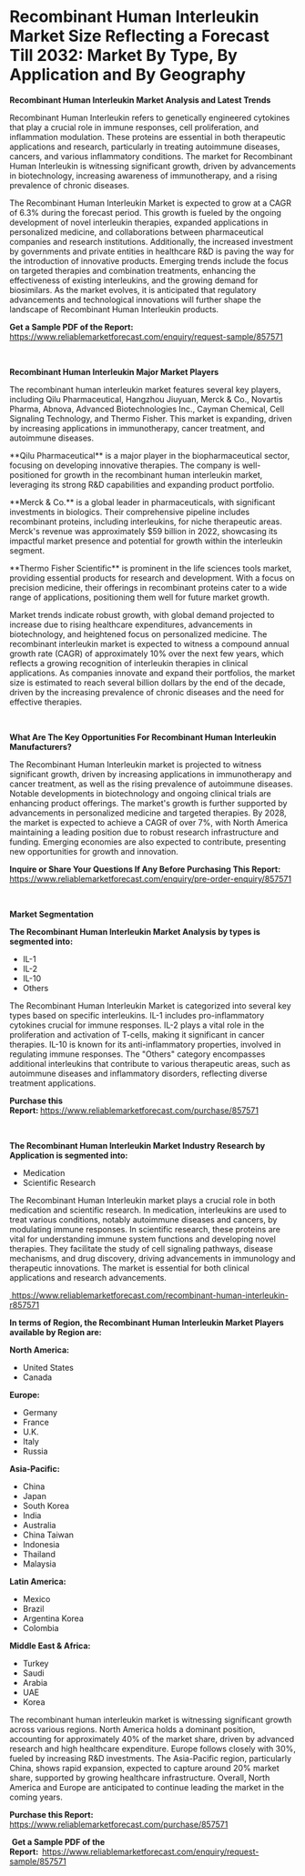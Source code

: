<p><h1>Recombinant Human Interleukin Market Size Reflecting a Forecast Till 2032: Market By Type, By Application and By Geography</h1></p><p><strong>Recombinant Human Interleukin Market Analysis and Latest Trends</strong></p>
<p><p>Recombinant Human Interleukin refers to genetically engineered cytokines that play a crucial role in immune responses, cell proliferation, and inflammation modulation. These proteins are essential in both therapeutic applications and research, particularly in treating autoimmune diseases, cancers, and various inflammatory conditions. The market for Recombinant Human Interleukin is witnessing significant growth, driven by advancements in biotechnology, increasing awareness of immunotherapy, and a rising prevalence of chronic diseases.</p><p>The Recombinant Human Interleukin Market is expected to grow at a CAGR of 6.3% during the forecast period. This growth is fueled by the ongoing development of novel interleukin therapies, expanded applications in personalized medicine, and collaborations between pharmaceutical companies and research institutions. Additionally, the increased investment by governments and private entities in healthcare R&D is paving the way for the introduction of innovative products. Emerging trends include the focus on targeted therapies and combination treatments, enhancing the effectiveness of existing interleukins, and the growing demand for biosimilars. As the market evolves, it is anticipated that regulatory advancements and technological innovations will further shape the landscape of Recombinant Human Interleukin products.</p></p>
<p><strong>Get a Sample PDF of the Report:&nbsp;</strong> <a href="https://www.reliablemarketforecast.com/enquiry/request-sample/857571?utm_campaign=1110&utm_medium=2&utm_source=Github&utm_content=ia&utm_term=19042025&utm_id=recombinant-human-interleukin">https://www.reliablemarketforecast.com/enquiry/request-sample/857571</a></p>
<p>&nbsp;</p>
<p><strong>Recombinant Human Interleukin Major Market Players</strong></p>
<p><p>The recombinant human interleukin market features several key players, including Qilu Pharmaceutical, Hangzhou Jiuyuan, Merck & Co., Novartis Pharma, Abnova, Advanced Biotechnologies Inc., Cayman Chemical, Cell Signaling Technology, and Thermo Fisher. This market is expanding, driven by increasing applications in immunotherapy, cancer treatment, and autoimmune diseases.</p><p>**Qilu Pharmaceutical** is a major player in the biopharmaceutical sector, focusing on developing innovative therapies. The company is well-positioned for growth in the recombinant human interleukin market, leveraging its strong R&D capabilities and expanding product portfolio.</p><p>**Merck & Co.** is a global leader in pharmaceuticals, with significant investments in biologics. Their comprehensive pipeline includes recombinant proteins, including interleukins, for niche therapeutic areas. Merck's revenue was approximately $59 billion in 2022, showcasing its impactful market presence and potential for growth within the interleukin segment.</p><p>**Thermo Fisher Scientific** is prominent in the life sciences tools market, providing essential products for research and development. With a focus on precision medicine, their offerings in recombinant proteins cater to a wide range of applications, positioning them well for future market growth.</p><p>Market trends indicate robust growth, with global demand projected to increase due to rising healthcare expenditures, advancements in biotechnology, and heightened focus on personalized medicine. The recombinant interleukin market is expected to witness a compound annual growth rate (CAGR) of approximately 10% over the next few years, which reflects a growing recognition of interleukin therapies in clinical applications. As companies innovate and expand their portfolios, the market size is estimated to reach several billion dollars by the end of the decade, driven by the increasing prevalence of chronic diseases and the need for effective therapies.</p></p>
<p>&nbsp;</p>
<p><strong>What Are The Key Opportunities For Recombinant Human Interleukin Manufacturers?</strong></p>
<p><p>The Recombinant Human Interleukin market is projected to witness significant growth, driven by increasing applications in immunotherapy and cancer treatment, as well as the rising prevalence of autoimmune diseases. Notable developments in biotechnology and ongoing clinical trials are enhancing product offerings. The market's growth is further supported by advancements in personalized medicine and targeted therapies. By 2028, the market is expected to achieve a CAGR of over 7%, with North America maintaining a leading position due to robust research infrastructure and funding. Emerging economies are also expected to contribute, presenting new opportunities for growth and innovation.</p></p>
<p><strong>Inquire or Share Your Questions If Any Before Purchasing This Report:</strong> <a href="https://www.reliablemarketforecast.com/enquiry/pre-order-enquiry/857571?utm_campaign=1110&utm_medium=2&utm_source=Github&utm_content=ia&utm_term=19042025&utm_id=recombinant-human-interleukin">https://www.reliablemarketforecast.com/enquiry/pre-order-enquiry/857571</a></p>
<p>&nbsp;</p>
<p><strong>Market Segmentation</strong></p>
<p><strong>The Recombinant Human Interleukin Market Analysis by types is segmented into:</strong></p>
<p><ul><li>IL-1</li><li>IL-2</li><li>IL-10</li><li>Others</li></ul></p>
<p><p>The Recombinant Human Interleukin Market is categorized into several key types based on specific interleukins. IL-1 includes pro-inflammatory cytokines crucial for immune responses. IL-2 plays a vital role in the proliferation and activation of T-cells, making it significant in cancer therapies. IL-10 is known for its anti-inflammatory properties, involved in regulating immune responses. The "Others" category encompasses additional interleukins that contribute to various therapeutic areas, such as autoimmune diseases and inflammatory disorders, reflecting diverse treatment applications.</p></p>
<p><strong>Purchase this Report:&nbsp;</strong><a href="https://www.reliablemarketforecast.com/purchase/857571?utm_campaign=1110&utm_medium=2&utm_source=Github&utm_content=ia&utm_term=19042025&utm_id=recombinant-human-interleukin">https://www.reliablemarketforecast.com/purchase/857571</a></p>
<p>&nbsp;</p>
<p><strong>The Recombinant Human Interleukin Market Industry Research by Application is segmented into:</strong></p>
<p><ul><li>Medication</li><li>Scientific Research</li></ul></p>
<p><p>The Recombinant Human Interleukin market plays a crucial role in both medication and scientific research. In medication, interleukins are used to treat various conditions, notably autoimmune diseases and cancers, by modulating immune responses. In scientific research, these proteins are vital for understanding immune system functions and developing novel therapies. They facilitate the study of cell signaling pathways, disease mechanisms, and drug discovery, driving advancements in immunology and therapeutic innovations. The market is essential for both clinical applications and research advancements.</p></p>
<p><a href="https://www.reliablemarketforecast.com/recombinant-human-interleukin-r857571?utm_campaign=1110&utm_medium=2&utm_source=Github&utm_content=ia&utm_term=19042025&utm_id=recombinant-human-interleukin">&nbsp;https://www.reliablemarketforecast.com/recombinant-human-interleukin-r857571</a></p>
<p><strong>In terms of Region, the Recombinant Human Interleukin Market Players available by Region are:</strong></p>
<p>
    <p> <strong> North America: </strong>
        <ul>
            <li>United States</li>
            <li>Canada</li>
        </ul>
        </p> 
    <p> <strong> Europe: </strong>
        <ul>
            <li>Germany</li>
            <li>France</li>
            <li>U.K.</li>
            <li>Italy</li>
            <li>Russia</li>
        </ul>
        </p> 
    <p> <strong> Asia-Pacific: </strong>
        <ul>
            <li>China</li>
            <li>Japan</li>
            <li>South Korea</li>
            <li>India</li>
            <li>Australia</li>
            <li>China Taiwan</li>
            <li>Indonesia</li>
            <li>Thailand</li>
            <li>Malaysia</li>
        </ul>
        </p> 
    <p> <strong> Latin America: </strong>
        <ul>
            <li>Mexico</li>
            <li>Brazil</li>
            <li>Argentina Korea</li>
            <li>Colombia</li>
        </ul>
        </p> 
    <p> <strong> Middle East & Africa: </strong>
        <ul>
            <li>Turkey</li>
            <li>Saudi</li>
            <li>Arabia</li>
            <li>UAE</li>
            <li>Korea</li>
        </ul>
    </p>
    </p>
<p><p>The recombinant human interleukin market is witnessing significant growth across various regions. North America holds a dominant position, accounting for approximately 40% of the market share, driven by advanced research and high healthcare expenditure. Europe follows closely with 30%, fueled by increasing R&D investments. The Asia-Pacific region, particularly China, shows rapid expansion, expected to capture around 20% market share, supported by growing healthcare infrastructure. Overall, North America and Europe are anticipated to continue leading the market in the coming years.</p></p>
<p><strong>Purchase this Report: </strong><a href="https://www.reliablemarketforecast.com/purchase/857571?utm_campaign=1110&utm_medium=2&utm_source=Github&utm_content=ia&utm_term=19042025&utm_id=recombinant-human-interleukin">https://www.reliablemarketforecast.com/purchase/857571</a></p>
<p>&nbsp;<strong>Get a Sample PDF of the Report:&nbsp;&nbsp;</strong><a href="https://www.reliablemarketforecast.com/enquiry/request-sample/857571?utm_campaign=1110&utm_medium=2&utm_source=Github&utm_content=ia&utm_term=19042025&utm_id=recombinant-human-interleukin">https://www.reliablemarketforecast.com/enquiry/request-sample/857571</a></p>
<p><strong></strong></p>
<p><p></p><p></p><p></p></p>
